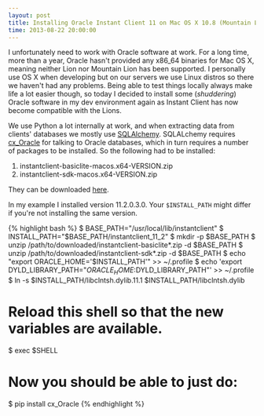 ```yaml
---
layout: post
title: Installing Oracle Instant Client 11 on Mac OS X 10.8 (Mountain Lion)
time: 2013-08-22 20:00:00
---
```


I unfortunately need to work with Oracle software at work. For a long time, more than a year, Oracle hasn't provided any x86_64 binaries for Mac OS X, meaning neither Lion nor Mountain Lion has been supported. I personally use OS X when developing but on our servers we use Linux distros so there we haven't had any problems. Being able to test things locally always make life a lot easier though, so today I decided to install some (*shuddering*) Oracle software in my dev environment again as Instant Client has now become compatible with the Lions.

We use Python a lot internally at work, and when extracting data from clients' databases we mostly use [SQLAlchemy](http://www.sqlalchemy.org/). SQLALchemy requires [cx_Oracle](http://cx-oracle.sourceforge.net/) for talking to Oracle databases, which in turn requires a number of packages to be installed. So the following had to be installed:

1. instantclient-basiclite-macos.x64-VERSION.zip
2. instantclient-sdk-macos.x64-VERSION.zip

They can be downloaded [here](http://www.oracle.com/technetwork/topics/intel-macsoft-096467.html).

In my example I installed version 11.2.0.3.0. Your `$INSTALL_PATH` might differ if you're not installing the same version.

{% highlight bash %}
$ BASE_PATH="/usr/local/lib/instantclient"
$ INSTALL_PATH="$BASE_PATH/instantclient_11_2"
$ mkdir -p $BASE_PATH
$ unzip /path/to/downloaded/instantclient-basiclite*.zip -d $BASE_PATH
$ unzip /path/to/downloaded/instantclient-sdk*.zip -d $BASE_PATH
$ echo "export ORACLE_HOME='$INSTALL_PATH'" >> ~/.profile
$ echo 'export DYLD_LIBRARY_PATH="$ORACLE_HOME:$DYLD_LIBRARY_PATH"' >> ~/.profile
$ ln -s $INSTALL_PATH/libclntsh.dylib.11.1 $INSTALL_PATH/libclntsh.dylib
# Reload this shell so that the new variables are available.
$ exec $SHELL
# Now you should be able to just do:
$ pip install cx_Oracle
{% endhighlight %}
